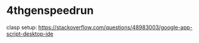# 4thgenspeedrun

clasp setup:
https://stackoverflow.com/questions/48983003/google-app-script-desktop-ide